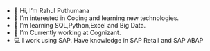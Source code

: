 - 👋 Hi, I’m Rahul Puthumana
- 👀 I’m interested in Coding and learning new technologies. 
- 🌱 I’m learning SQL,Python,Excel and Big Data.
- 💞️ I’m Currently working at Cognizant.
- 💻 I work using SAP. Have knowledge in SAP Retail and SAP ABAP


<!---
rahul-118/rahul-118 is a ✨ special ✨ repository because its `README.md` (this file) appears on your GitHub profile.
You can click the Preview link to take a look at your changes.
--->
